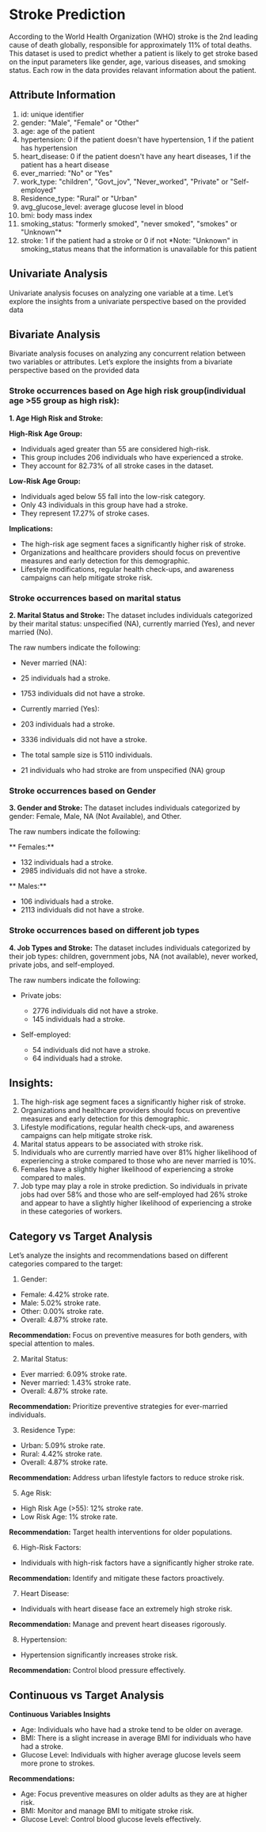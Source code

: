 # Stroke Prediction
According to the World Health Organization (WHO) stroke is the 2nd leading cause of death globally, responsible for approximately 11% of total deaths.
This dataset is used to predict whether a patient is likely to get stroke based on the input parameters like gender, age, various diseases, and smoking status. Each row in the data provides relavant information about the patient.

## Attribute Information
1) id: unique identifier
2) gender: "Male", "Female" or "Other"
3) age: age of the patient
4) hypertension: 0 if the patient doesn't have hypertension, 1 if the patient has hypertension
5) heart_disease: 0 if the patient doesn't have any heart diseases, 1 if the patient has a heart disease
6) ever_married: "No" or "Yes"
7) work_type: "children", "Govt_jov", "Never_worked", "Private" or "Self-employed"
8) Residence_type: "Rural" or "Urban"
9) avg_glucose_level: average glucose level in blood
10) bmi: body mass index
11) smoking_status: "formerly smoked", "never smoked", "smokes" or "Unknown"*
12) stroke: 1 if the patient had a stroke or 0 if not
*Note: "Unknown" in smoking_status means that the information is unavailable for this patient

## Univariate Analysis
Univariate analysis focuses on analyzing one variable at a time. Let’s explore the insights from a univariate perspective based on the provided data

## Bivariate Analysis
Bivariate analysis focuses on analyzing any concurrent relation between two variables or attributes. Let’s explore the insights from a bivariate perspective based on the provided data

### Stroke occurrences based on Age high risk group(individual age >55 group as high risk):

**1.	Age High Risk and Stroke:**

**High-Risk Age Group:**
-	Individuals aged greater than 55 are considered high-risk.
-	This group includes 206 individuals who have experienced a stroke.
-	They account for 82.73% of all stroke cases in the dataset.

**Low-Risk Age Group:**
-	Individuals aged below 55 fall into the low-risk category.
-	Only 43 individuals in this group have had a stroke.
-	They represent 17.27% of stroke cases.

**Implications:**
-	The high-risk age segment faces a significantly higher risk of stroke.
-	Organizations and healthcare providers should focus on preventive measures and early detection for this demographic.
-	Lifestyle modifications, regular health check-ups, and awareness campaigns can help mitigate stroke risk.

### Stroke occurrences based on marital status

**2.	Marital Status and Stroke:**
The dataset includes individuals categorized by their marital status: unspecified (NA), currently married (Yes), and never married (No).

The raw numbers indicate the following:
-	Never married (NA):
  -	25 individuals had a stroke.
  -	1753 individuals did not have a stroke.

-	Currently married (Yes):
  -	203 individuals had a stroke.
  -	3336 individuals did not have a stroke.
- The total sample size is 5110 individuals.
-	21 individuals who had stroke are from unspecified (NA) group

### Stroke occurrences based on Gender

**3.	Gender and Stroke:**
The dataset includes individuals categorized by gender: Female, Male, NA (Not Available), and Other.

The raw numbers indicate the following:

** Females:**
-	132 individuals had a stroke.
-	2985 individuals did not have a stroke.

** Males:**
-	106 individuals had a stroke.
-	2113 individuals did not have a stroke.

### Stroke occurrences based on different job types

**4.	Job Types and Stroke:**
The dataset includes individuals categorized by their job types: children, government jobs, NA (not available), never worked, private jobs, and self-employed.

The raw numbers indicate the following:

- Private jobs:
  -  2776 individuals did not have a stroke.
  -  145 individuals had a stroke.

- Self-employed:
  -  54 individuals did not have a stroke.
  -  64 individuals had a stroke.


## Insights:
1.	The high-risk age segment faces a significantly higher risk of stroke.
2.	Organizations and healthcare providers should focus on preventive measures and early detection for this demographic.
3.	Lifestyle modifications, regular health check-ups, and awareness campaigns can help mitigate stroke risk.
4.	Marital status appears to be associated with stroke risk.
5.	Individuals who are currently married have over 81% higher likelihood of experiencing a stroke compared to those who are never married is 10%.
6.	Females have a slightly higher likelihood of experiencing a stroke compared to males.
7.	Job type may play a role in stroke prediction. So individuals in private jobs  had over 58% and those who are self-employed had 26% stroke and appear to have a slightly higher likelihood of experiencing a stroke in these categories of workers.


## Category vs Target Analysis
Let’s analyze the insights and recommendations based on different categories compared to the target:

1.	Gender:

-	Female: 4.42% stroke rate.
-	Male: 5.02% stroke rate.
-	Other: 0.00% stroke rate.
-	Overall: 4.87% stroke rate.

**Recommendation:** Focus on preventive measures for both genders, with special attention to males.

2.	Marital Status:

-	Ever married: 6.09% stroke rate.
-	Never married: 1.43% stroke rate.
-	Overall: 4.87% stroke rate.

**Recommendation:** Prioritize preventive strategies for ever-married individuals.

3.	Residence Type:

- Urban: 5.09% stroke rate.
-	Rural: 4.42% stroke rate.
-	Overall: 4.87% stroke rate.

**Recommendation:** Address urban lifestyle factors to reduce stroke risk.

5.	Age Risk:

-	High Risk Age (>55): 12% stroke rate.
-	Low Risk Age: 1% stroke rate.

**Recommendation:** Target health interventions for older populations.

6.	High-Risk Factors:
   
- Individuals with high-risk factors have a significantly higher stroke rate.

**Recommendation:** Identify and mitigate these factors proactively.

7.	Heart Disease:
   
-	Individuals with heart disease face an extremely high stroke risk.

**Recommendation:** Manage and prevent heart diseases rigorously.

8.	Hypertension:
   
-	Hypertension significantly increases stroke risk.

**Recommendation:** Control blood pressure effectively.


## Continuous vs Target Analysis

**Continuous Variables Insights**
-	Age: Individuals who have had a stroke tend to be older on average.
-	BMI: There is a slight increase in average BMI for individuals who have had a stroke.
-	Glucose Level: Individuals with higher average glucose levels seem more prone to strokes.

**Recommendations:**
-	Age: Focus preventive measures on older adults as they are at higher risk.
-	BMI: Monitor and manage BMI to mitigate stroke risk.
-	Glucose Level: Control blood glucose levels effectively.
